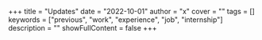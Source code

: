 +++
title = "Updates"
date = "2022-10-01"
author = "x"
cover = ""
tags = []
keywords = ["previous", "work", "experience", "job", "internship"]
description = ""
showFullContent = false
+++